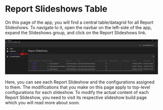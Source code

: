 # Report Slideshows Table

On this page of the app, you will find a central table/datagrid for all Report Slideshows. To navigate to it, open the navbar on the left-side of the app, expand the Slideshows group, and click on the Report Slideshows link.

<p align="center">
  <img src="./main-slideshow-table.png" />
</p>

Here, you can see each Report Slideshow and the configurations assigned to them. The modifications that you make on this page apply to top-level configurations for each slideshow. To modify the actual content of each Report Slideshow, you need to visit its respective slideshow build page which you will read more about soon.